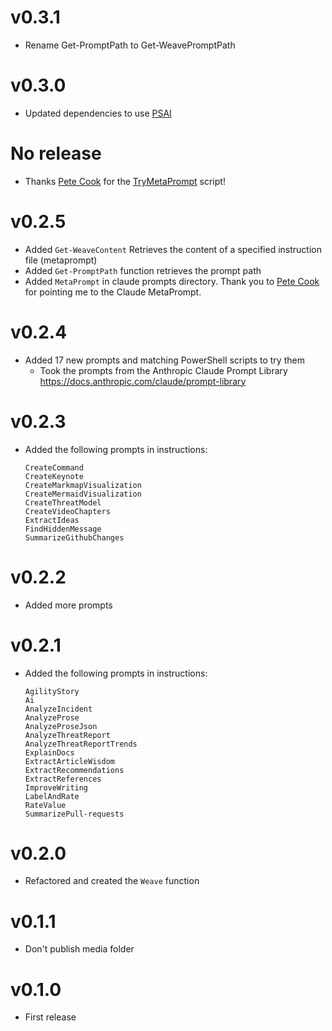 # v0.3.1

- Rename Get-PromptPath to Get-WeavePromptPath

# v0.3.0

- Updated dependencies to use [PSAI](https://github.com/dfinke/PSAI)

# No release

- Thanks [Pete Cook](https://github.com/Blindpete) for the [TryMetaPrompt](claudePrompts/TryClaudePrompts/TryMetaPrompt.ps1) script!

# v0.2.5

- Added `Get-WeaveContent` Retrieves the content of a specified instruction file (metaprompt)
- Added `Get-PromptPath` function retrieves the prompt path
- Added `MetaPrompt` in claude prompts directory. Thank you to [Pete Cook](https://twitter.com/blindpete) for pointing me to the Claude MetaPrompt.

# v0.2.4

- Added 17 new prompts and matching PowerShell scripts to try them
    - Took the prompts from the Anthropic Claude Prompt Library https://docs.anthropic.com/claude/prompt-library

# v0.2.3

- Added the following prompts in instructions:
    ```
    CreateCommand
    CreateKeynote
    CreateMarkmapVisualization
    CreateMermaidVisualization
    CreateThreatModel
    CreateVideoChapters
    ExtractIdeas
    FindHiddenMessage
    SummarizeGithubChanges
    ```

# v0.2.2

- Added more prompts

# v0.2.1

- Added the following prompts in instructions:
    ```
    AgilityStory
    Ai
    AnalyzeIncident
    AnalyzeProse
    AnalyzeProseJson
    AnalyzeThreatReport
    AnalyzeThreatReportTrends
    ExplainDocs
    ExtractArticleWisdom
    ExtractRecommendations
    ExtractReferences
    ImproveWriting
    LabelAndRate
    RateValue
    SummarizePull-requests
    ```
# v0.2.0

- Refactored and created the `Weave` function

# v0.1.1

- Don't publish media folder

# v0.1.0

- First release